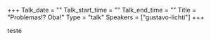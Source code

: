 +++
Talk_date = ""
Talk_start_time = ""
Talk_end_time = ""
Title = "Problemas!? Oba!"
Type = "talk"
Speakers = ["gustavo-lichti"]
+++

teste
